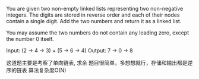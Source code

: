 You are given two non-empty linked lists representing two non-negative integers. The digits are stored in reverse order and each of their nodes contain a single digit. Add the two numbers and return it as a linked list.

You may assume the two numbers do not contain any leading zero, except the number 0 itself.

Input: (2 -> 4 -> 3) + (5 -> 6 -> 4)
Output: 7 -> 0 -> 8

这道题主要是考察了单向链表, 求余
题目很简单，多想想就行，存储和输出都是逆序的链表
算法复杂度O(N)